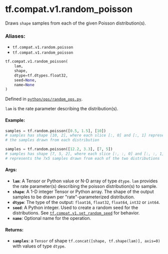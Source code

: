 <div itemscope itemtype="http://developers.google.com/ReferenceObject">
<meta itemprop="name" content="tf.compat.v1.random_poisson" />
<meta itemprop="path" content="Stable" />
</div>

# tf.compat.v1.random_poisson

Draws `shape` samples from each of the given Poisson distribution(s).

### Aliases:

* `tf.compat.v1.random.poisson`
* `tf.compat.v1.random_poisson`

``` python
tf.compat.v1.random_poisson(
    lam,
    shape,
    dtype=tf.dtypes.float32,
    seed=None,
    name=None
)
```



Defined in [`python/ops/random_ops.py`](/code/stable/tensorflow/python/ops/random_ops.py).

<!-- Placeholder for "Used in" -->

`lam` is the rate parameter describing the distribution(s).

#### Example:



```python
samples = tf.random.poisson([0.5, 1.5], [10])
# samples has shape [10, 2], where each slice [:, 0] and [:, 1] represents
# the samples drawn from each distribution

samples = tf.random.poisson([12.2, 3.3], [7, 5])
# samples has shape [7, 5, 2], where each slice [:, :, 0] and [:, :, 1]
# represents the 7x5 samples drawn from each of the two distributions
```

#### Args:


* <b>`lam`</b>: A Tensor or Python value or N-D array of type `dtype`.
  `lam` provides the rate parameter(s) describing the poisson
  distribution(s) to sample.
* <b>`shape`</b>: A 1-D integer Tensor or Python array. The shape of the output samples
  to be drawn per "rate"-parameterized distribution.
* <b>`dtype`</b>: The type of the output: `float16`, `float32`, `float64`, `int32` or
  `int64`.
* <b>`seed`</b>: A Python integer. Used to create a random seed for the distributions.
  See
  <a href="../../../tf/compat/v1/set_random_seed.md"><code>tf.compat.v1.set_random_seed</code></a>
  for behavior.
* <b>`name`</b>: Optional name for the operation.


#### Returns:


* <b>`samples`</b>: a `Tensor` of shape `tf.concat([shape, tf.shape(lam)], axis=0)`
  with values of type `dtype`.
